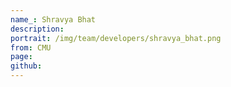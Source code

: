 ```yaml
---
name_: Shravya Bhat
description:
portrait: /img/team/developers/shravya_bhat.png
from: CMU
page:
github: 
---
```

